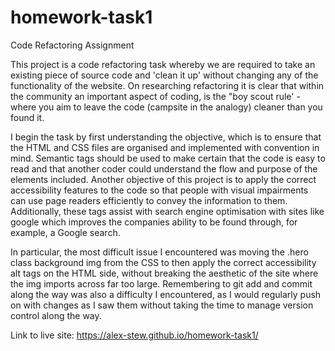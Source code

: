 # homework-task1
Code Refactoring Assignment

This project is a code refactoring task whereby we are required to take an existing piece of source code and 'clean it up' without changing any of the functionality of the website. On researching refactoring it is clear that within the community an important aspect of coding, is the "boy scout rule' - where you aim to leave the code (campsite in the analogy) cleaner than you found it.

I begin the task by first understanding the objective, which is to ensure that the HTML and CSS files are organised and implemented with convention in mind. Semantic tags should be used to make certain that the code is easy to read and that another coder could understand the flow and purpose of the elements included. Another objective of this project is to apply the correct accessibility features to the code so that people with visual impairments can use page readers efficiently to convey the information to them. Additionally, these tags assist with search engine optimisation with sites like google which improves the companies ability to be found through, for example, a Google search.

In particular, the most difficult issue I encountered was moving the .hero class background img from the CSS to then apply the correct accessibility alt tags on the HTML side, without breaking the aesthetic of the site where the img imports across far too large. Remembering to git add and commit along the way was also a difficulty I encountered, as I would regularly push on with changes as I saw them without taking the time to manage version control along the way.

Link to live site: https://alex-stew.github.io/homework-task1/